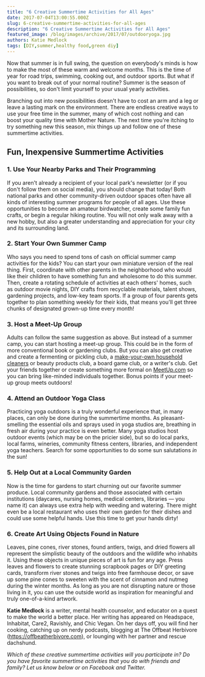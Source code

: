 ```yaml
---
title: "6 Creative Summertime Activities for All Ages"
date: 2017-07-04T13:00:55.000Z
slug: 6-creative-summertime-activities-for-all-ages
description: "6 Creative Summertime Activities for All Ages"
featured_image: /blog/images/archive/2017/07/outdooryoga.jpg
authors: Katie Medlock
tags: [DIY,summer,healthy food,green diy]
---
```


Now that summer is in full swing, the question on everybody's minds is how to make the most of these warm and welcome months. This is the time of year for road trips, swimming, cooking out, and outdoor sports. But what if you want to break out of your normal routine? Summer is the season of possibilities, so don't limit yourself to your usual yearly activities.

Branching out into new possibilities doesn't have to cost an arm and a leg or leave a lasting mark on the environment. There are endless creative ways to use your free time in the summer, many of which cost nothing and can boost your quality time with Mother Nature. The next time you're itching to try something new this season, mix things up and follow one of these summertime activities.

## Fun, Inexpensive Summertime Activities

### 1\. Use Your Nearby Parks and Their Programming

If you aren't already a recipient of your local park's newsletter (or if you don't follow them on social media), you should change that today! Both national parks and other community-driven outdoor spaces often have all kinds of interesting summer programs for people of all ages. Use these opportunities to become an amateur birdwatcher, create some family fun crafts, or begin a regular hiking routine. You will not only walk away with a new hobby, but also a greater understanding and appreciation for your city and its surrounding land.

### 2\. Start Your Own Summer Camp

Who says you need to spend tons of cash on official summer camp activities for the kids? You can start your own miniature version of the real thing. First, coordinate with other parents in the neighborhood who would like their children to have something fun and wholesome to do this summer. Then, create a rotating schedule of activities at each others' homes, such as outdoor movie nights, DIY crafts from recyclable materials, talent shows, gardening projects, and low-key team sports. If a group of four parents gets together to plan something weekly for their kids, that means you'll get three chunks of designated grown-up time every month!

### 3\. Host a Meet-Up Group

Adults can follow the same suggestion as above. But instead of a summer camp, you can start hosting a meet-up group. This could be in the form of more conventional book or gardening clubs. But you can also get creative and create a fermenting or pickling club, a [make-your-own household cleaners](https://www.tomatoink.com/blog/posts/green-cleaning-your-home.html) or beauty products club, a board game club, or a writer's club. Get your friends together or create something more formal on [MeetUp.com](https://www.meetup.com) so you can bring like-minded individuals together. Bonus points if your meet-up group meets outdoors!

### 4\. Attend an Outdoor Yoga Class

Practicing yoga outdoors is a truly wonderful experience that, in many places, can only be done during the summertime months. As pleasant-smelling the essential oils and sprays used in yoga studios are, breathing in fresh air during your practice is even better. Many yoga studios host outdoor events (which may be on the pricier side), but so do local parks, local farms, wineries, community fitness centers, libraries, and independent yoga teachers. Search for some opportunities to do some sun salutations _in_ the sun!

### 5\. Help Out at a Local Community Garden

Now is the time for gardens to start churning out our favorite summer produce. Local community gardens and those associated with certain institutions (daycares, nursing homes, medical centers, libraries — you name it) can always use extra help with weeding and watering. There might even be a local restaurant who uses their own garden for their dishes and could use some helpful hands. Use this time to get your hands dirty!

### 6\. Create Art Using Objects Found in Nature

Leaves, pine cones, river stones, found antlers, twigs, and dried flowers all represent the simplistic beauty of the outdoors and the wildlife who inhabits it. Using these objects in unique pieces of art is fun for any age. Press leaves and flowers to create stunning scrapbook pages or DIY greeting cards, transform river stones and twigs into free farmhouse decor, or save up some pine cones to sweeten with the scent of cinnamon and nutmeg during the winter months. As long as you are not disrupting nature or those living in it, you can use the outside world as inspiration for meaningful and truly one-of-a-kind artwork.

**Katie Medlock** is a writer, mental health counselor, and educator on a quest to make the world a better place. Her writing has appeared on Headspace, Inhabitat, Care2, Ravishly, and Chic Vegan. On her days off, you will find her cooking, catching up on nerdy podcasts, blogging at The Offbeat Herbivore (<https://offbeatherbivore.com>), or lounging with her partner and rescue dachshund.

_Which of these creative summertime activities will you participate in? Do you have favorite summertime activities that you do with friends and family? Let us know below or on Facebook and Twitter._